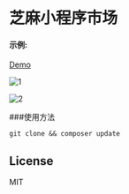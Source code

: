 # 芝麻小程序市场

#### 示例:  

[Demo](http://www.applnk.cn/)

![1](https://ww3.sinaimg.cn/large/006wyJZBgw1fbtg91vzx6j31hc0sv155.jpg)

![2](https://ww1.sinaimg.cn/large/006wyJZBgw1fbtgajno8xj31hc0sxn3w.jpg)



###使用方法

`git clone && composer update`


## License

MIT